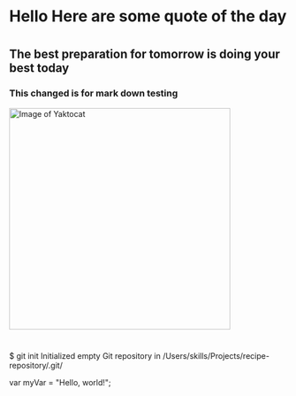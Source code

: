 # 
<h1>Hello Here are some quote of the day</h1>

#
#
#
<h2>The best preparation for tomorrow is doing your best today</h2>

<h3>This changed is for mark down testing</h3>
<img alt="Image of Yaktocat" src=https://octodex.github.com/images/yaktocat.png width=400>

#
$ git init 
Initialized empty Git repository in /Users/skills/Projects/recipe-repository/.git/

var myVar = "Hello, world!";
